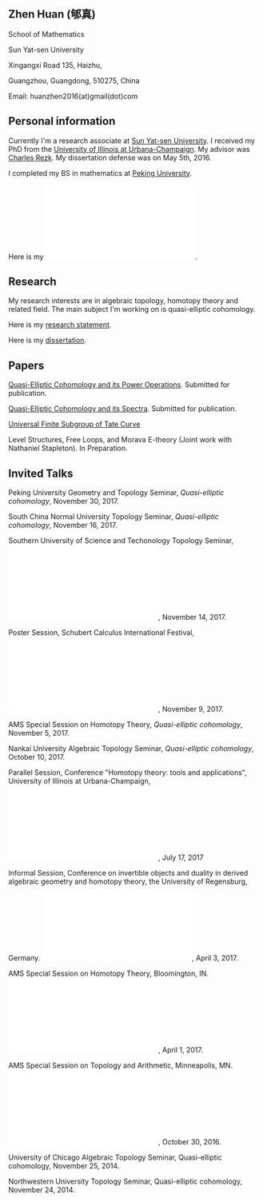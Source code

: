 ## Zhen Huan (郇真)

School of Mathematics 

Sun Yat-sen University

Xingangxi Road 135, Haizhu, 

Guangzhou,  Guangdong, 510275, China

Email: huanzhen2016(at)gmail(dot)com


## Personal information

Currently I'm a research associate at [Sun Yat-sen University](https://math.sysu.edu.cn). I received my PhD from the [University of Illinois at Urbana-Champaign](https://math.illinois.edu/). My advisor was [Charles Rezk](https://faculty.math.illinois.edu/~rezk//). My dissertation defense was on May 5th, 2016.

I completed my BS in mathematics at [Peking University](https://www.math.pku.edu.cn).

Here is my ![CV](CV_Huan.pdf).

## Research

My research interests are in algebraic topology, homotopy theory and related field. The main subject I'm working on is quasi-elliptic cohomology.

Here is my [research statement](Huan_RS.pdf).

Here is my [dissertation](Zhen_Thesis.pdf). 

## Papers

[Quasi-Elliptic Cohomology and its Power Operations](http://arxiv.org/abs/1612.00930). Submitted for publication.

[Quasi-Elliptic Cohomology and its Spectra](http://arxiv.org/abs/1703.06562). Submitted for publication.

[Universal Finite Subgroup of Tate Curve](https://arxiv.org/abs/1708.08637)

Level Structures, Free Loops, and Morava E-theory (Joint work with Nathaniel Stapleton). In Preparation.

## Invited Talks

Peking University Geometry and Topology Seminar, _Quasi-elliptic cohomology_, November 30, 2017.

South China Normal University Topology Seminar, _Quasi-elliptic cohomology_, November 16, 2017.

Southern University of Science and Techonology Topology Seminar, ![Quasi-elliptic cohomology](Zhen_SUSTech_2016_Slides.pdf), November 14, 2017.

Poster Session, Schubert Calculus International Festival, ![Quasi-elliptic cohomology](Huan_poster.pdf), November 9, 2017.

AMS Special Session on Homotopy Theory, _Quasi-elliptic cohomology_, November 5, 2017.

Nankai University Algebraic Topology Seminar, _Quasi-elliptic cohomology_, October 10, 2017.

Parallel Session, Conference "Homotopy theory: tools and applications", University of Illinois at Urbana-Champaign, ![Quasi-elliptic Cohomology](Zhen_UIUC_2017_Slides.pdf), July 17, 2017

Informal Session, Conference on invertible objects and duality in derived algebraic geometry and homotopy theory, the University of Regensburg, Germany. ![Quasi-elliptic Cohomology](Zhen_Regensburg_2017_Slides.pdf), April 3, 2017.

AMS Special Session on Homotopy Theory, Bloomington, IN. ![Quasi-elliptic Cohomology](Zhen_AMS_2017_Slides.pdf), April 1, 2017.

AMS Special Session on Topology and Arithmetic, Minneapolis, MN. ![Quasi-elliptic Cohomology](Zhen_AMS_2016_Slides.pdf), October 30, 2016.

University of Chicago Algebraic Topology Seminar, Quasi-elliptic cohomology, November 25, 2014.

Northwestern University Topology Seminar, Quasi-elliptic cohomology, November 24, 2014.
